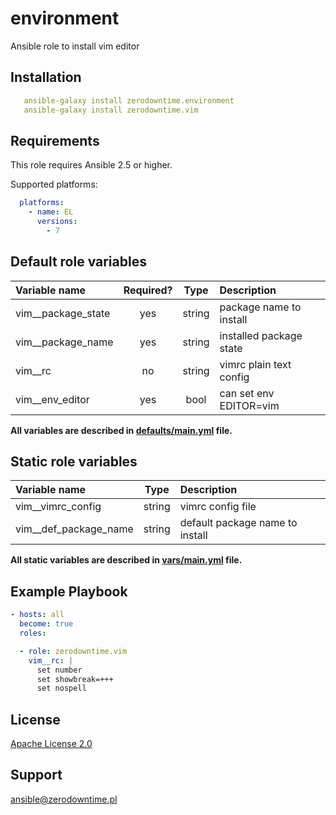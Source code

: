 # environment

Ansible role to install vim editor

## Installation

```yaml
   ansible-galaxy install zerodowntime.environment
   ansible-galaxy install zerodowntime.vim
```

## Requirements

This role requires Ansible 2.5 or higher.

Supported platforms:

```yaml
  platforms:
    - name: EL
      versions:
        - 7
```

## Default role variables

| Variable name      | Required? |  Type  | Description             |
|:------------------ |:---------:|:------:|:----------------------- |
| vim__package_state |    yes    | string | package name to install |
| vim__package_name  |    yes    | string | installed package state |
| vim__rc            |    no     | string | vimrc plain text config |
| vim__env_editor    |    yes    |  bool  | can set env EDITOR=vim  |

**All variables are described in [defaults/main.yml](defaults/main.yml) file.**

## Static role variables

| Variable name         |  Type  | Description                     |
|:--------------------- |:------:|:------------------------------- |
| vim__vimrc_config     | string | vimrc config file               |
| vim__def_package_name | string | default package name to install |

**All static variables are described in [vars/main.yml](vars/main.yml) file.**

## Example Playbook

```yaml
- hosts: all
  become: true
  roles:

  - role: zerodowntime.vim
    vim__rc: |
      set number
      set showbreak=+++
      set nospell
```

## License

[Apache License 2.0](LICENSE)

## Support

ansible@zerodowntime.pl
